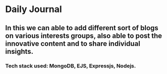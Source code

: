 # Daily Journal
## In this we can able to add different sort of blogs on various interests groups, also able to post the innovative content and to share individual insights.
### Tech stack used:  MongoDB, EJS, Expressjs, Nodejs.
